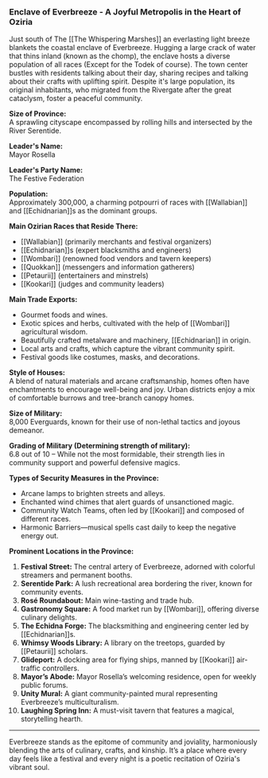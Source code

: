 ### Enclave of Everbreeze - A Joyful Metropolis in the Heart of Oziria

Just south of The [[The Whispering Marshes]] an everlasting light breeze blankets the coastal enclave of Everbreeze. Hugging a large crack of water that thins inland (known as the chomp), the enclave hosts a diverse population of all races (Except for the Todek of course). The town center bustles with residents talking about their day, sharing recipes and talking about their crafts with uplifting spirit. Despite it's large population, its original inhabitants, who migrated from the Rivergate after the great cataclysm, foster a peaceful community.

**Size of Province:**  
A sprawling cityscape encompassed by rolling hills and intersected by the River Serentide.

**Leader's Name:**  
Mayor Rosella

**Leader's Party Name:**  
The Festive Federation

**Population:**  
Approximately 300,000, a charming potpourri of races with [[Wallabian]] and [[Echidnarian]]s as the dominant groups.

**Main Ozirian Races that Reside There:**  
- [[Wallabian]] (primarily merchants and festival organizers)
- [[Echidnarian]]s (expert blacksmiths and engineers)
- [[Wombari]] (renowned food vendors and tavern keepers)
- [[Quokkan]] (messengers and information gatherers)
- [[Petaurii]] (entertainers and minstrels)
- [[Kookari]] (judges and community leaders)

**Main Trade Exports:**  
- Gourmet foods and wines.
- Exotic spices and herbs, cultivated with the help of [[Wombari]] agricultural wisdom.
- Beautifully crafted metalware and machinery, [[Echidnarian]] in origin.
- Local arts and crafts, which capture the vibrant community spirit.
- Festival goods like costumes, masks, and decorations.

**Style of Houses:**  
A blend of natural materials and arcane craftsmanship, homes often have enchantments to encourage well-being and joy. Urban districts enjoy a mix of comfortable burrows and tree-branch canopy homes.

**Size of Military:**  
8,000 Everguards, known for their use of non-lethal tactics and joyous demeanor.

**Grading of Military (Determining strength of military):**  
6.8 out of 10 – While not the most formidable, their strength lies in community support and powerful defensive magics.

**Types of Security Measures in the Province:**  
- Arcane lamps to brighten streets and alleys.
- Enchanted wind chimes that alert guards of unsanctioned magic.
- Community Watch Teams, often led by [[Kookari]] and composed of different races.
- Harmonic Barriers—musical spells cast daily to keep the negative energy out.

**Prominent Locations in the Province:**  
1. **Festival Street:** The central artery of Everbreeze, adorned with colorful streamers and permanent booths.
2. **Serentide Park:** A lush recreational area bordering the river, known for community events.
3. **Rosé Roundabout:** Main wine-tasting and trade hub.
4. **Gastronomy Square:** A food market run by [[Wombari]], offering diverse culinary delights.
5. **The Echidna Forge:** The blacksmithing and engineering center led by [[Echidnarian]]s.
6. **Whimsy Woods Library:** A library on the treetops, guarded by [[Petaurii]] scholars.
7. **Glideport:** A docking area for flying ships, manned by [[Kookari]] air-traffic controllers.
8. **Mayor’s Abode:** Mayor Rosella’s welcoming residence, open for weekly public forums.
9. **Unity Mural:** A giant community-painted mural representing Everbreeze’s multiculturalism.
10. **Laughing Spring Inn:** A must-visit tavern that features a magical, storytelling hearth.

---

Everbreeze stands as the epitome of community and joviality, harmoniously blending the arts of culinary, crafts, and kinship. It’s a place where every day feels like a festival and every night is a poetic recitation of Oziria's vibrant soul.